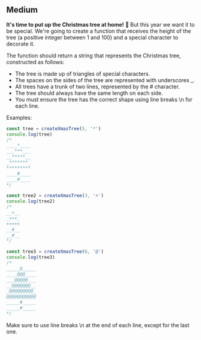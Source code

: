 ## Medium

**It's time to put up the Christmas tree at home!** 🎄 But this year we want it to be special. We're going to create a function that receives the height of the tree (a positive integer between 1 and 100) and a special character to decorate it.

The function should return a string that represents the Christmas tree, constructed as follows:

- The tree is made up of triangles of special characters.
- The spaces on the sides of the tree are represented with underscores _.
- All trees have a trunk of two lines, represented by the # character.
- The tree should always have the same length on each side.
- You must ensure the tree has the correct shape using line breaks \n for each line.

Examples:

```js
const tree = createXmasTree(5, '*')
console.log(tree)
/*
____*____
___***___
__*****__
_*******_
*********
____#____
____#____
*/

const tree2 = createXmasTree(3, '+')
console.log(tree2)
/*
__+__
_+++_
+++++
__#__
__#__
*/

const tree3 = createXmasTree(6, '@')
console.log(tree3)
/*
_____@_____
____@@@____
___@@@@@___
__@@@@@@@__
_@@@@@@@@@_
@@@@@@@@@@@
_____#_____
_____#_____
*/
```

Make sure to use line breaks \n at the end of each line, except for the last one.
